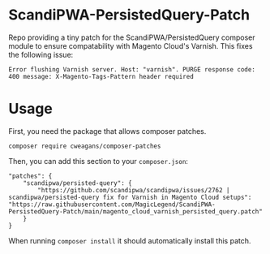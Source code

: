 # ScandiPWA-PersistedQuery-Patch
Repo providing a tiny patch for the ScandiPWA/PersistedQuery composer module to ensure compatability with Magento Cloud's Varnish. This fixes the following issue:

```
Error flushing Varnish server. Host: "varnish". PURGE response code: 400 message: X-Magento-Tags-Pattern header required
```

# Usage

First, you need the package that allows composer patches.

```
composer require cweagans/composer-patches
```

Then, you can add this section to your `composer.json`:

```
"patches": {
    "scandipwa/persisted-query": {
        "https://github.com/scandipwa/scandipwa/issues/2762 | scandipwa/persisted-query fix for Varnish in Magento Cloud setups": "https://raw.githubusercontent.com/MagicLegend/ScandiPWA-PersistedQuery-Patch/main/magento_cloud_varnish_persisted_query.patch"
    }
}
```

When running `composer install` it should automatically install this patch.

